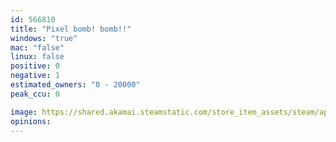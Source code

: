 ```yaml
---
id: 566810
title: "Pixel bomb! bomb!!"
windows: "true"
mac: "false"
linux: false
positive: 0
negative: 1
estimated_owners: "0 - 20000"
peak_ccu: 0

image: https://shared.akamai.steamstatic.com/store_item_assets/steam/apps/566810/header.jpg?t=1481769522
opinions:
---
```

